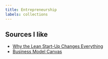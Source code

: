 ```yaml
---
title: Entrepreneurship
labels: collections
---
```


<h2>Sources I like </h2>
<ul>
    <li><a href="https://hbr.org/2013/05/why-the-lean-start-up-changes-everything">Why the Lean Start-Up Changes Everything</a></li>
    <li><a href="https://canvanizer.com/new/business-model-canvas">Business Model Canvas </a></li>
</ul>